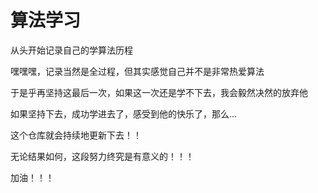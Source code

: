 # 算法学习
从头开始记录自己的学算法历程

嘿嘿嘿，记录当然是全过程，但其实感觉自己并不是非常热爱算法

于是乎再坚持这最后一次，如果这一次还是学不下去，我会毅然决然的放弃他

如果坚持下去，成功学进去了，感受到他的快乐了，那么...

这个仓库就会持续地更新下去！！

无论结果如何，这段努力终究是有意义的！！！

加油！！！
